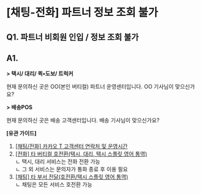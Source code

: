# [채팅-전화] 파트너 정보 조회 불가

**Q1. 파트너 비회원 인입 / 정보 조회 불가**
-----------------------------

**A1.**
-------

**> 택시/ 대리/ 퀵•도보/ 트럭커**

현재 문의하신 곳은 OO(본인 버티컬) 파트너 운영센터입니다. OO 기사님이 맞으신가요?

**> 배송POS**

현재 문의하신 곳은 배송 고객센터입니다. 배송 기사님이 맞으신가요?

**[유관 가이드]**

1. [[채팅/전화] 카카오 T 고객센터 연락처 및 운영시간](https://kakaomobilitysupport.zendesk.com/hc/ko/articles/29629748230809--%EC%B1%84%ED%8C%85-%EC%A0%84%ED%99%94-%EC%B9%B4%EC%B9%B4%EC%98%A4-T-%EA%B3%A0%EA%B0%9D%EC%84%BC%ED%84%B0-%EC%97%B0%EB%9D%BD%EC%B2%98-%EB%B0%8F-%EC%9A%B4%EC%98%81%EC%8B%9C%EA%B0%84)
2. [[전화] 타 버티컬 호전환(택시, 대리, 택시 스플릿 영어 통역)](https://kakaomobilitysupport.zendesk.com/hc/ko/articles/29540295338009--%EC%A0%84%ED%99%94-%ED%83%80-%EB%B2%84%ED%8B%B0%EC%BB%AC-%ED%98%B8%EC%A0%84%ED%99%98-%ED%83%9D%EC%8B%9C-%EB%8C%80%EB%A6%AC-%ED%83%9D%EC%8B%9C-%EC%8A%A4%ED%94%8C%EB%A6%BF-%EC%98%81%EC%96%B4-%ED%86%B5%EC%97%AD)  
   ㄴ 택시, 대리 서비스는 전화 전환 가능  
   ㄴ 그 외 서비스는 문의자가 통화 종료 후 이용 필요
3. [[채팅] 타 부서 전달(호전환/택시 스플릿 영어 통역)](https://kakaomobilitysupport.zendesk.com/hc/ko/articles/29521542239001--%EC%B1%84%ED%8C%85-%ED%83%80-%EB%B6%80%EC%84%9C-%EC%A0%84%EB%8B%AC-%ED%98%B8%EC%A0%84%ED%99%98-%ED%83%9D%EC%8B%9C-%EC%8A%A4%ED%94%8C%EB%A6%BF-%EC%98%81%EC%96%B4-%ED%86%B5%EC%97%AD)  
   ㄴ 채팅은 모든 서비스 호전환 가능